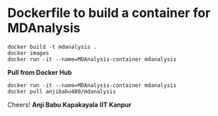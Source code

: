 # Dockerfile to build a container for MDAnalysis

    docker build -t mdanalysis .
    docker images
    docker run -it --name=MDAnalysis-container mdanalysis

**Pull from Docker Hub**

    docker run -it --name=MDAnalysis-container mdanalysis
    docker pull anjibabu480/mdanalysis
    

Cheers!
**Anji Babu Kapakayala**
**IIT Kanpur**
